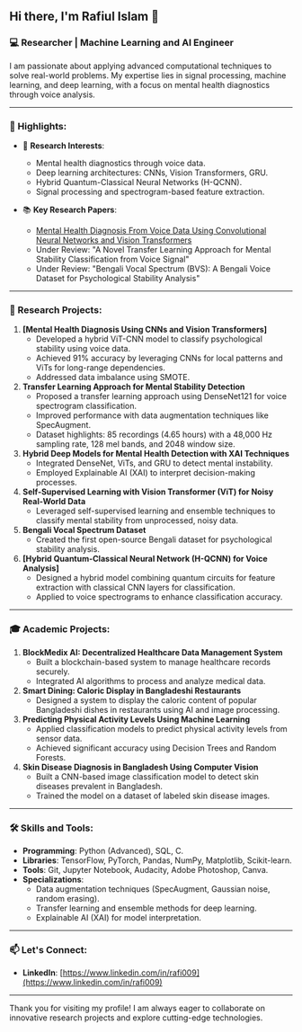## Hi there, I'm Rafiul Islam 👋

### 💻 Researcher | Machine Learning and AI Engineer

I am passionate about applying advanced computational techniques to solve real-world problems. My expertise lies in signal processing, machine learning, and deep learning, with a focus on mental health diagnostics through voice analysis.

---

### 🌟 Highlights:
- 🔬 **Research Interests**:
  - Mental health diagnostics through voice data.
  - Deep learning architectures: CNNs, Vision Transformers, GRU.
  - Hybrid Quantum-Classical Neural Networks (H-QCNN).
  - Signal processing and spectrogram-based feature extraction.
    
- 📚 **Key Research Papers**:
  - [Mental Health Diagnosis From Voice Data Using Convolutional Neural Networks and Vision Transformers](https://doi.org/10.1016/j.jvoice.2024.10.010)
  - Under Review: "A Novel Transfer Learning Approach for Mental Stability Classification from Voice Signal"
  - Under Review: "Bengali Vocal Spectrum (BVS): A Bengali Voice Dataset for Psychological Stability Analysis"

---

### 🌟 Research Projects:
1. **[Mental Health Diagnosis Using CNNs and Vision Transformers]**
   - Developed a hybrid ViT-CNN model to classify psychological stability using voice data.
   - Achieved 91% accuracy by leveraging CNNs for local patterns and ViTs for long-range dependencies.
   - Addressed data imbalance using SMOTE.
2. **Transfer Learning Approach for Mental Stability Detection**
   - Proposed a transfer learning approach using DenseNet121 for voice spectrogram classification.
   - Improved performance with data augmentation techniques like SpecAugment.
   - Dataset highlights: 85 recordings (4.65 hours) with a 48,000 Hz sampling rate, 128 mel bands, and 2048 window size.
3. **Hybrid Deep Models for Mental Health Detection with XAI Techniques**
   - Integrated DenseNet, ViTs, and GRU to detect mental instability.
   - Employed Explainable AI (XAI) to interpret decision-making processes.
4. **Self-Supervised Learning with Vision Transformer (ViT) for Noisy Real-World Data**
   - Leveraged self-supervised learning and ensemble techniques to classify mental stability from unprocessed, noisy data.
5. **Bengali Vocal Spectrum Dataset**
   - Created the first open-source Bengali dataset for psychological stability analysis.
6. **[Hybrid Quantum-Classical Neural Network (H-QCNN) for Voice Analysis]**
   - Designed a hybrid model combining quantum circuits for feature extraction with classical CNN layers for classification.
   - Applied to voice spectrograms to enhance classification accuracy.


---

### 🎓 Academic Projects:
1. **BlockMedix AI: Decentralized Healthcare Data Management System**
   - Built a blockchain-based system to manage healthcare records securely.
   - Integrated AI algorithms to process and analyze medical data.
2. **Smart Dining: Caloric Display in Bangladeshi Restaurants**
   - Designed a system to display the caloric content of popular Bangladeshi dishes in restaurants using AI and image processing.
3. **Predicting Physical Activity Levels Using Machine Learning**
   - Applied classification models to predict physical activity levels from sensor data.
   - Achieved significant accuracy using Decision Trees and Random Forests.
4. **Skin Disease Diagnosis in Bangladesh Using Computer Vision**
   - Built a CNN-based image classification model to detect skin diseases prevalent in Bangladesh.
   - Trained the model on a dataset of labeled skin disease images.

---

### 🛠 Skills and Tools:
- **Programming**: Python (Advanced), SQL, C.
- **Libraries**: TensorFlow, PyTorch, Pandas, NumPy, Matplotlib, Scikit-learn.
- **Tools**: Git, Jupyter Notebook, Audacity, Adobe Photoshop, Canva.
- **Specializations**:
  - Data augmentation techniques (SpecAugment, Gaussian noise, random erasing).
  - Transfer learning and ensemble methods for deep learning.
  - Explainable AI (XAI) for model interpretation.

---

### 📫 Let's Connect:
- **LinkedIn**: [https://www.linkedin.com/in/rafi009](https://www.linkedin.com/in/rafi009)

---

Thank you for visiting my profile! I am always eager to collaborate on innovative research projects and explore cutting-edge technologies.

